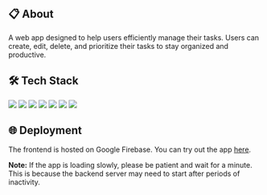 ## 📋 About

A web app designed to help users efficiently manage their tasks. Users can create, edit, delete, and prioritize their tasks to stay organized and productive. 

## 🛠️ Tech Stack

<div>
  <img src="https://img.shields.io/badge/Frontend-React-blue?style=for-the-badge&logo=react" />
  <img src="https://img.shields.io/badge/State%20Management-Redux-purple?style=for-the-badge&logo=redux" />
  <img src="https://img.shields.io/badge/Backend-Node.js-green?style=for-the-badge&logo=node.js" />
  <img src="https://img.shields.io/badge/Framework-Express-darkgreen?style=for-the-badge&logo=express" />
  <img src="https://img.shields.io/badge/Database-MongoDB-brightgreen?style=for-the-badge&logo=mongodb" />
  <img src="https://img.shields.io/badge/Styling-Tailwind%20CSS-teal?style=for-the-badge&logo=tailwind-css" />
  <img src="https://img.shields.io/badge/Hosting-Firebase-orange?style=for-the-badge&logo=firebase" />
</div>

## 🌐 Deployment

The frontend is hosted on Google Firebase. You can try out the app [here]([https://time2num-e4729.web.app/](https://task-scheduler-6cfad.firebaseapp.com/)).

**Note:** If the app is loading slowly, please be patient and wait for a minute. This is because the backend server may need to start after periods of inactivity.
